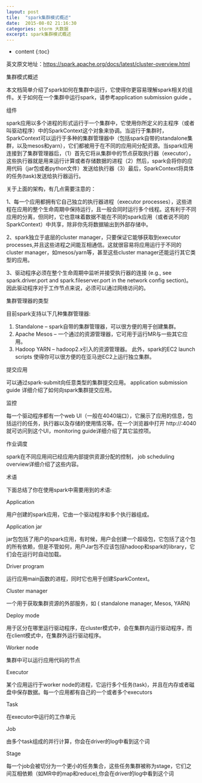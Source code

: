 ```yaml
---
layout: post
tile:  "spark集群模式概述"
date:  2015-08-02 21:16:30
categories: storm 大数据 
excerpt: spark集群模式概述
---
```


* content
{:toc}




英文原文地址：https://spark.apache.org/docs/latest/cluster-overview.html

集群模式概述

本文档简单介绍了spark如何在集群中运行，它使得你更容易理解spark相关的组件。关于如何在一个集群中运行spark，请参考application submission guide 。

 
组件
 

spark应用以多个进程的形式运行于一个集群中，它使用你所定义的主程序（或者叫驱动程序）中的SparkContext这个对象来协调。当运行于集群时，SparkContext可以运行于多种的集群管理器中（包括spark自带的standalone集群，以及mesos和yarn），它们都被用于在不同的应用间分配资源。当spark应用连接到了集群管理器后，（1）首先它将从集群中的节点获取执行器（executor），这些执行器就是用来运行计算或者存储数据的进程（2）然后，spark会将你的应用代码（jar包或者python文件）发送给执行器（3）最后，SparkContext将具体的任务(task)发送给执行器运行。

 
关于上面的架构，有几点需要注意的：

1、每一个应用都拥有它自己独立的执行器进程（executor processes），这些进程在应用的整个生命周期中保持运行，且一般会同时运行多个线程。这有利于不同应用的分离，但同时，它也意味着数据不能在不同的spark应用（或者说不同的SparkContext）中共享，除非你先将数据输出到外部存储中。

2、spark独立于底层的cluster manager，只要保证它能够获取到executor processes,并且这些进程之间能互相通信。这就很容易将应用运行于不同的cluster manager，如mesos/yarn等，甚至这些cluster manager还能运行其它类型的应用。

3、驱动程序必须在整个生命周期中监听并接受执行器的连接 (e.g., see spark.driver.port and spark.fileserver.port in the network config section)。因此驱动程序对于工作节点来说，必须可以通过网络访问的。

集群管理器的类型

目前spark支持以下几种集群管理器:

1. Standalone – spark自带的集群管理器，可以很方便的用于创建集群。
2. Apache Mesos – 一个通过的资源管理器，它可用于运行MR与一些其它应用。
3. Hadoop YARN – hadoop2.x引入的资源管理器。
此外，spark的EC2 launch scripts 使得你可以很方便的在亚马逊EC2上运行独立集群。

提交应用

可以通过spark-submit向任意类型的集群提交应用。 application submission guide 详细介绍了如何向spark集群提交应用。
 

监控

每一个驱动程序都有一个web UI（一般在4040端口），它展示了应用的信息，包括运行的任务，执行器以及存储的使用情况等。在一个浏览器中打开 http://<driver-node>:4040 就可访问到这个UI，monitoring guide详细介绍了其它监控项。
 

作业调度

spark在不同应用间已经应用内部提供资源分配的控制， job scheduling overview详细介绍了这些内容。

术语

下面总结了你在使用spark中需要用到的术语:

Application

用户创建的spark应用，它由一个驱动程序和多个执行器组成。

Application jar

jar包包括了用户的spark应用，有时候，用户会创建一个超级包，它包括了这个包的所有依赖，但是不管如何，用户Jar包不应该包括hadoop和spark的library，它们会在运行时自动加载。

Driver program

 运行应用main函数的进程，同时它也用于创建SparkContext。

Cluster manager

一个用于获取集群资源的外部服务，如 ( standalone manager, Mesos, YARN)

Deploy mode

用于区分在哪里运行驱动程序，在cluster模式中，会在集群内运行驱动程序，而在client模式中，在集群外运行驱动程序。

Worker node

集群中可以运行应用代码的节点

Executor

某个应用运行于worker node的进程，它运行多个任务(task)，并且在内存或者磁盘中保存数据。每一个应用都有自己的一个或者多个executors

Task

在executor中运行的工作单元

Job

由多个task组成的并行计算，你会在driver的log中看到这个词

Stage

 每一个job会被切分为一个更小的任务集合，这些任务集群被称为stage，它们之间互相依赖（如MR中的map和reduce),你会在driver的log中看到这个词
